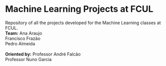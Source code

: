 # Machine Learning Projects at FCUL
Repository of all the projects developed for the Machine Learning classes at FCUL.
\
**Team:**
Ana Araujo\
Francisco Frazão\
Pedro Almeida\
\
**Oriented by:**
Professor André Falcão\
Professor Nuno Garcia

